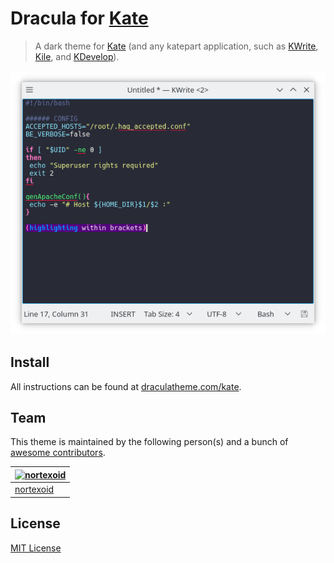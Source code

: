 # Dracula for [Kate](https://kate-editor.org/)

> A dark theme for [Kate](https://kate-editor.org/) (and any katepart application, such as [KWrite](https://www.kde.org/applications/utilities/kwrite/), [Kile](http://kile.sourceforge.net/), and [KDevelop](https://www.kdevelop.org/)).

![Screenshot](./screenshot.png)

## Install

All instructions can be found at [draculatheme.com/kate](https://draculatheme.com/kate).

## Team

This theme is maintained by the following person(s) and a bunch of [awesome contributors](https://github.com/dracula/template/graphs/contributors).

[![nortexoid](https://avatars2.githubusercontent.com/u/969567?v=3&s=70)](https://github.com/nortexoid) |
--- |
[nortexoid](https://github.com/nortexoid) |

## License

[MIT License](./LICENSE)
